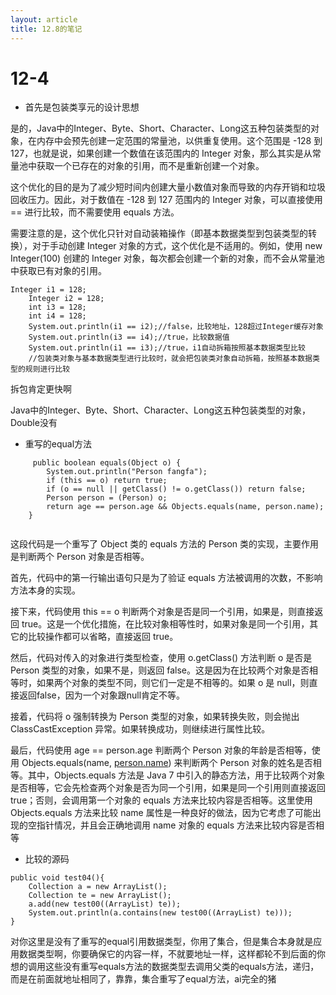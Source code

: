 ```yaml
---
layout: article
title: 12.8的笔记
---
```


# 12-4

- 首先是包装类享元的设计思想

是的，Java中的Integer、Byte、Short、Character、Long这五种包装类型的对象，在内存中会预先创建一定范围的常量池，以供重复使用。这个范围是 -128 到 127，也就是说，如果创建一个数值在该范围内的 Integer 对象，那么其实是从常量池中获取一个已存在的对象的引用，而不是重新创建一个对象。

这个优化的目的是为了减少短时间内创建大量小数值对象而导致的内存开销和垃圾回收压力。因此，对于数值在 -128 到 127 范围内的 Integer 对象，可以直接使用 == 进行比较，而不需要使用 equals 方法。

需要注意的是，这个优化只针对自动装箱操作（即基本数据类型到包装类型的转换），对于手动创建 Integer 对象的方式，这个优化是不适用的。例如，使用 new Integer(100) 创建的 Integer 对象，每次都会创建一个新的对象，而不会从常量池中获取已有对象的引用。

	Integer i1 = 128;
		Integer i2 = 128;
		int i3 = 128;
		int i4 = 128;
		System.out.println(i1 == i2);//false，比较地址，128超过Integer缓存对象
		System.out.println(i3 == i4);//true，比较数据值
		System.out.println(i1 == i3);//true，i1自动拆箱按照基本数据类型比较
	    //包装类对象与基本数据类型进行比较时，就会把包装类对象自动拆箱，按照基本数据类型的规则进行比较

拆包肯定更快啊

Java中的Integer、Byte、Short、Character、Long这五种包装类型的对象，Double没有



- 重写的equal方法

```
     public boolean equals(Object o) {
        System.out.println("Person fangfa");
        if (this == o) return true;
        if (o == null || getClass() != o.getClass()) return false;
        Person person = (Person) o;
        return age == person.age && Objects.equals(name, person.name);
    }


```

这段代码是一个重写了 Object 类的 equals 方法的 Person 类的实现，主要作用是判断两个 Person 对象是否相等。

首先，代码中的第一行输出语句只是为了验证 equals 方法被调用的次数，不影响方法本身的实现。

接下来，代码使用 this == o 判断两个对象是否是同一个引用，如果是，则直接返回 true。这是一个优化措施，在比较对象相等性时，如果对象是同一个引用，其它的比较操作都可以省略，直接返回 true。

然后，代码对传入的对象进行类型检查，使用 o.getClass() 方法判断 o 是否是 Person 类型的对象，如果不是，则返回 false。这是因为在比较两个对象是否相等时，如果两个对象的类型不同，则它们一定是不相等的。如果 o 是 null，则直接返回false，因为一个对象跟null肯定不等。

接着，代码将 o 强制转换为 Person 类型的对象，如果转换失败，则会抛出 ClassCastException 异常。如果转换成功，则继续进行属性比较。

最后，代码使用 age == person.age 判断两个 Person 对象的年龄是否相等，使用 Objects.equals(name, [person.name](http://person.name/)) 来判断两个 Person 对象的姓名是否相等。其中，Objects.equals 方法是 Java 7 中引入的静态方法，用于比较两个对象是否相等，它会先检查两个对象是否为同一个引用，如果是同一个引用则直接返回 true；否则，会调用第一个对象的 equals 方法来比较内容是否相等。这里使用 Objects.equals 方法来比较 name 属性是一种良好的做法，因为它考虑了可能出现的空指针情况，并且会正确地调用 name 对象的 equals 方法来比较内容是否相等



- 比较的源码

```
public void test04(){
    Collection a = new ArrayList();
    Collection te = new ArrayList();
    a.add(new test00((ArrayList) te));
    System.out.println(a.contains(new test00((ArrayList) te)));
}
```

对你这里是没有了重写的equal引用数据类型，你用了集合，但是集合本身就是应用数据类型啊，你要确保它的内容一样，不就要地址一样，这样都轮不到后面的你想的调用这些没有重写equals方法的数据类型去调用父类的equals方法，递归，而是在前面就地址相同了，靠靠，集合重写了equal方法，ai完全的猪



